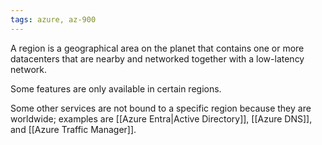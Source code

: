 ```yaml
---
tags: azure, az-900
---
```


A region is a geographical area on the planet that contains one or more datacenters that are nearby and networked together with a low-latency network.

Some features are only available in certain regions.

Some other services are not bound to a specific region because they are worldwide; examples are [[Azure Entra|Active Directory]], [[Azure DNS]], and [[Azure Traffic Manager]].
